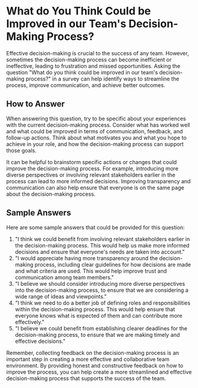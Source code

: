 # What do You Think Could be Improved in our Team's Decision-Making Process?

Effective decision-making is crucial to the success of any team. However, sometimes the decision-making process can become inefficient or ineffective, leading to frustration and missed opportunities. Asking the question "What do you think could be improved in our team's decision-making process?" in a survey can help identify ways to streamline the process, improve communication, and achieve better outcomes.

## How to Answer

When answering this question, try to be specific about your experiences with the current decision-making process. Consider what has worked well and what could be improved in terms of communication, feedback, and follow-up actions. Think about what motivates you and what you hope to achieve in your role, and how the decision-making process can support those goals.

It can be helpful to brainstorm specific actions or changes that could improve the decision-making process. For example, introducing more diverse perspectives or involving relevant stakeholders earlier in the process can lead to more informed decisions. Improving transparency and communication can also help ensure that everyone is on the same page about the decision-making process.

## Sample Answers

Here are some sample answers that could be provided for this question:

1. "I think we could benefit from involving relevant stakeholders earlier in the decision-making process. This would help us make more informed decisions and ensure that everyone's needs are taken into account."
2. "I would appreciate having more transparency around the decision-making process, including clear guidelines for how decisions are made and what criteria are used. This would help improve trust and communication among team members."
3. "I believe we should consider introducing more diverse perspectives into the decision-making process, to ensure that we are considering a wide range of ideas and viewpoints."
4. "I think we need to do a better job of defining roles and responsibilities within the decision-making process. This would help ensure that everyone knows what is expected of them and can contribute more effectively."
5. "I believe we could benefit from establishing clearer deadlines for the decision-making process, to ensure that we are making timely and effective decisions."

Remember, collecting feedback on the decision-making process is an important step in creating a more effective and collaborative team environment. By providing honest and constructive feedback on how to improve the process, you can help create a more streamlined and effective decision-making process that supports the success of the team.
